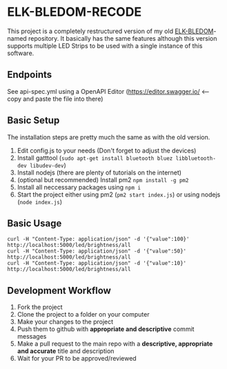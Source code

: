 # ELK-BLEDOM-RECODE

This project is a completely restructured version of my old [ELK-BLEDOM](https://github.com/Amenofisch/ELK-BLEDOM)-named repository.
It basically has the same features although this version supports multiple LED Strips to be used with a single instance of this software.

## Endpoints
See api-spec.yml using a OpenAPI Editor (https://editor.swagger.io/ <-- copy and paste the file into there)

## Basic Setup
The installation steps are pretty much the same as with the old version.

1. Edit config.js to your needs (Don't forget to adjust the devices)
2. Install gatttool (`sudo apt-get install bluetooth bluez libbluetooth-dev libudev-dev`)
3. Install nodejs (there are plenty of tutorials on the internet)
4. (optional but recommended) Install pm2 `npm install -g pm2`
5. Install all neccessary packages using `npm i`
6. Start the project either using pm2 (`pm2 start index.js`) or using nodejs (`node index.js`)

## Basic Usage

```shell
curl -H "Content-Type: application/json" -d '{"value":100}' http://localhost:5000/led/brightness/all
curl -H "Content-Type: application/json" -d '{"value":50}' http://localhost:5000/led/brightness/all
curl -H "Content-Type: application/json" -d '{"value":10}' http://localhost:5000/led/brightness/all
```

## Development Workflow

1. Fork the project
2. Clone the project to a folder on your computer
3. Make your changes to the project
4. Push them to github with **appropriate and descriptive** commit messages
5. Make a pull request to the main repo with a **descriptive, appropriate and accurate** title and description
6. Wait for your PR to be approved/reviewed
